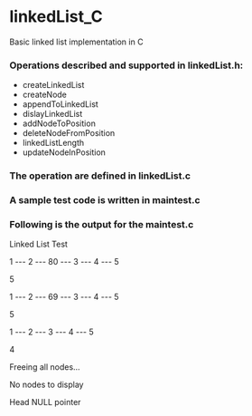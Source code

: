 # linkedList_C
Basic linked list implementation in C  

### Operations described and supported in linkedList.h:

- createLinkedList
- createNode
- appendToLinkedList
- dislayLinkedList
- addNodeToPosition
- deleteNodeFromPosition
- linkedListLength
- updateNodeInPosition

### The operation are defined in linkedList.c

### A sample test code is written in maintest.c

### Following is the output for the maintest.c

Linked List Test

 1 --- 2 --- 80 --- 3 --- 4 --- 5
 
5

 1 --- 2 --- 69 --- 3 --- 4 --- 5
 
5

 1 --- 2 --- 3 --- 4 --- 5
 
4

Freeing all nodes...

No nodes to display

Head NULL pointer
